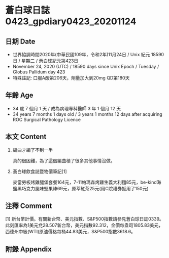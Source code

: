 [_metadata_:encoding]: - "utf-8"
[_metadata_:language]: - "zh-Hant-TW"
[_metadata_:fileformat]: - "markdown"
[_metadata_:MIME_type]: - "text/plain"
[_metadata_:markdown_version]: - "commonmark version 0.29"
[_metadata_:markdown_spec]: - "https://spec.commonmark.org/0.29/"

# 蒼白球日誌0423_gpdiary0423_20201124 #

## 日期 Date ##

* 世界協調時間2020年(中華民國109年，令和2年)11月24日 / Unix 紀元 18590 日 / 星期二 / 蒼白球紀元第423日
* November 24, 2020 (UTC) / 18590 days since Unix Epoch / Tuesday / Globus Pallidum day 423
* 特殊註記: 口服A酸第206天，劑量加大到20mg QD第180天

## 年齡 Age ##

* 34 歲 7 個月 1 天 / 成為病理專科醫師 3 年 1 個月 12 天
* 34 years 7 months 1 days old / 3 years 1 months 12 days after acquiring ROC Surgical Pathology Licence

## 本文 Content ##

1. 編曲才編了不到一半

    真的很困難，為了這個編曲積了很多其他事情沒做。
    
2. 蒼白球飲食誌暨物價筆記[1]

    麥當勞板烤雞腿堡套餐164元，7-11帕瑪森烤雞生義大利麵85元，be-kind海鹽黑巧克力風味堅果棒69元，原萃紅茶25元(用C院禮券抵用了150元)

## 注釋 Comment ##

[1] 新台幣計價。有關新台幣、美元指數、S&P500指數請參見蒼白球日誌0339。此刻匯率為1美元兌28.507新台幣，美元指數92.312，金價每盎司1805.83美元，西德州中級(WTI)原油價格每桶44.83美元，S&P500指數3618.6。


## 附錄 Appendix ##

